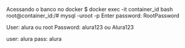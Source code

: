 Acessando o banco no docker
$ docker exec -it container_id bash
root@container_id:/# mysql -uroot -p
Enter password: RootPassword

User: alura ou root
Password: alura123 ou Alura123

user: alura 
pass: alura